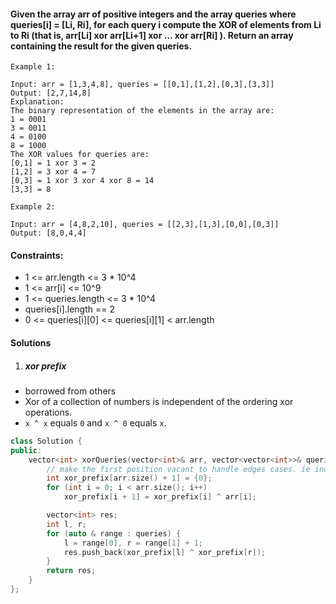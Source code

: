 #### Given the array arr of positive integers and the array queries where queries[i] = [Li, Ri], for each query i compute the XOR of elements from Li to Ri (that is, arr[Li] xor arr[Li+1] xor ... xor arr[Ri] ). Return an array containing the result for the given queries.

 

```
Example 1:

Input: arr = [1,3,4,8], queries = [[0,1],[1,2],[0,3],[3,3]]
Output: [2,7,14,8] 
Explanation: 
The binary representation of the elements in the array are:
1 = 0001 
3 = 0011 
4 = 0100 
8 = 1000 
The XOR values for queries are:
[0,1] = 1 xor 3 = 2 
[1,2] = 3 xor 4 = 7 
[0,3] = 1 xor 3 xor 4 xor 8 = 14 
[3,3] = 8

Example 2:

Input: arr = [4,8,2,10], queries = [[2,3],[1,3],[0,0],[0,3]]
Output: [8,0,4,4]
```

 

#### Constraints:

-    1 <= arr.length <= 3 * 10^4
-    1 <= arr[i] <= 10^9
-    1 <= queries.length <= 3 * 10^4
-    queries[i].length == 2
-    0 <= queries[i][0] <= queries[i][1] < arr.length


#### Solutions

1. ##### xor prefix

- borrowed from others
- Xor of a collection of numbers is independent of the ordering xor operations.
- `x ^ x` equals `0` and `x ^ 0` equals `x`.

```c++
class Solution {
public:
    vector<int> xorQueries(vector<int>& arr, vector<vector<int>>& queries) {
        // make the first position vacant to handle edges cases. ie index < 0
        int xor_prefix[arr.size() + 1] = {0};
        for (int i = 0; i < arr.size(); i++)
            xor_prefix[i + 1] = xor_prefix[i] ^ arr[i];

        vector<int> res;
        int l, r;
        for (auto & range : queries) {
            l = range[0], r = range[1] + 1;
            res.push_back(xor_prefix[l] ^ xor_prefix[r]);
        }
        return res;
    }
};
```